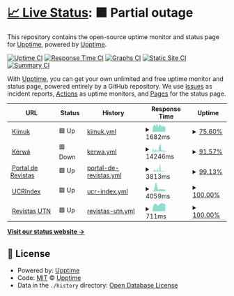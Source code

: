 # [📈 Live Status](https://upptime.github.io/upptime): <!--live status--> **🟧 Partial outage**

This repository contains the open-source uptime monitor and status page for [Upptime](https://upptime.js.org), powered by [Upptime](https://github.com/upptime/upptime).

[![Uptime CI](https://github.com/memoemg/howyoudoing/workflows/Uptime%20CI/badge.svg)](https://github.com/memoemg/howyoudoing/actions?query=workflow%3A%22Uptime+CI%22)
[![Response Time CI](https://github.com/memoemg/howyoudoing/workflows/Response%20Time%20CI/badge.svg)](https://github.com/memoemg/howyoudoing/actions?query=workflow%3A%22Response+Time+CI%22)
[![Graphs CI](https://github.com/memoemg/howyoudoing/workflows/Graphs%20CI/badge.svg)](https://github.com/memoemg/howyoudoing/actions?query=workflow%3A%22Graphs+CI%22)
[![Static Site CI](https://github.com/memoemg/howyoudoing/workflows/Static%20Site%20CI/badge.svg)](https://github.com/memoemg/howyoudoing/actions?query=workflow%3A%22Static+Site+CI%22)
[![Summary CI](https://github.com/memoemg/howyoudoing/workflows/Summary%20CI/badge.svg)](https://github.com/memoemg/howyoudoing/actions?query=workflow%3A%22Summary+CI%22)

With [Upptime](https://upptime.js.org), you can get your own unlimited and free uptime monitor and status page, powered entirely by a GitHub repository. We use [Issues](https://github.com/upptime/upptime/issues) as incident reports, [Actions](https://github.com/memoemg/howyoudoing/actions) as uptime monitors, and [Pages](https://upptime.github.io/upptime) for the status page.

<!--start: status pages-->
<!-- This summary is generated by Upptime (https://github.com/upptime/upptime) -->
<!-- Do not edit this manually, your changes will be overwritten -->
<!-- prettier-ignore -->
| URL | Status | History | Response Time | Uptime |
| --- | ------ | ------- | ------------- | ------ |
| <img alt="" src="https://icons.duckduckgo.com/ip3/kimuk.conare.ac.cr.ico" height="13"> [Kimuk](https://kimuk.conare.ac.cr/Search/Results?lookfor=&type=AllFields) | 🟩 Up | [kimuk.yml](https://github.com/memoemg/howyoudoing/commits/HEAD/history/kimuk.yml) | <details><summary><img alt="Response time graph" src="./graphs/kimuk/response-time-week.png" height="20"> 1682ms</summary><br><a href="https://memoemg.github.io/howyoudoing/history/kimuk"><img alt="Response time 1891" src="https://img.shields.io/endpoint?url=https%3A%2F%2Fraw.githubusercontent.com%2Fmemoemg%2Fhowyoudoing%2FHEAD%2Fapi%2Fkimuk%2Fresponse-time.json"></a><br><a href="https://memoemg.github.io/howyoudoing/history/kimuk"><img alt="24-hour response time 1439" src="https://img.shields.io/endpoint?url=https%3A%2F%2Fraw.githubusercontent.com%2Fmemoemg%2Fhowyoudoing%2FHEAD%2Fapi%2Fkimuk%2Fresponse-time-day.json"></a><br><a href="https://memoemg.github.io/howyoudoing/history/kimuk"><img alt="7-day response time 1682" src="https://img.shields.io/endpoint?url=https%3A%2F%2Fraw.githubusercontent.com%2Fmemoemg%2Fhowyoudoing%2FHEAD%2Fapi%2Fkimuk%2Fresponse-time-week.json"></a><br><a href="https://memoemg.github.io/howyoudoing/history/kimuk"><img alt="30-day response time 2293" src="https://img.shields.io/endpoint?url=https%3A%2F%2Fraw.githubusercontent.com%2Fmemoemg%2Fhowyoudoing%2FHEAD%2Fapi%2Fkimuk%2Fresponse-time-month.json"></a><br><a href="https://memoemg.github.io/howyoudoing/history/kimuk"><img alt="1-year response time 1882" src="https://img.shields.io/endpoint?url=https%3A%2F%2Fraw.githubusercontent.com%2Fmemoemg%2Fhowyoudoing%2FHEAD%2Fapi%2Fkimuk%2Fresponse-time-year.json"></a></details> | <details><summary><a href="https://memoemg.github.io/howyoudoing/history/kimuk">75.60%</a></summary><a href="https://memoemg.github.io/howyoudoing/history/kimuk"><img alt="All-time uptime 78.40%" src="https://img.shields.io/endpoint?url=https%3A%2F%2Fraw.githubusercontent.com%2Fmemoemg%2Fhowyoudoing%2FHEAD%2Fapi%2Fkimuk%2Fuptime.json"></a><br><a href="https://memoemg.github.io/howyoudoing/history/kimuk"><img alt="24-hour uptime 62.52%" src="https://img.shields.io/endpoint?url=https%3A%2F%2Fraw.githubusercontent.com%2Fmemoemg%2Fhowyoudoing%2FHEAD%2Fapi%2Fkimuk%2Fuptime-day.json"></a><br><a href="https://memoemg.github.io/howyoudoing/history/kimuk"><img alt="7-day uptime 75.60%" src="https://img.shields.io/endpoint?url=https%3A%2F%2Fraw.githubusercontent.com%2Fmemoemg%2Fhowyoudoing%2FHEAD%2Fapi%2Fkimuk%2Fuptime-week.json"></a><br><a href="https://memoemg.github.io/howyoudoing/history/kimuk"><img alt="30-day uptime 64.37%" src="https://img.shields.io/endpoint?url=https%3A%2F%2Fraw.githubusercontent.com%2Fmemoemg%2Fhowyoudoing%2FHEAD%2Fapi%2Fkimuk%2Fuptime-month.json"></a><br><a href="https://memoemg.github.io/howyoudoing/history/kimuk"><img alt="1-year uptime 66.64%" src="https://img.shields.io/endpoint?url=https%3A%2F%2Fraw.githubusercontent.com%2Fmemoemg%2Fhowyoudoing%2FHEAD%2Fapi%2Fkimuk%2Fuptime-year.json"></a></details>
| <img alt="" src="https://icons.duckduckgo.com/ip3/kerwa.ucr.ac.cr.ico" height="13"> [Kérwá](https://kerwa.ucr.ac.cr) | 🟥 Down | [kerwa.yml](https://github.com/memoemg/howyoudoing/commits/HEAD/history/kerwa.yml) | <details><summary><img alt="Response time graph" src="./graphs/kerwa/response-time-week.png" height="20"> 14246ms</summary><br><a href="https://memoemg.github.io/howyoudoing/history/kerwa"><img alt="Response time 3660" src="https://img.shields.io/endpoint?url=https%3A%2F%2Fraw.githubusercontent.com%2Fmemoemg%2Fhowyoudoing%2FHEAD%2Fapi%2Fkerwa%2Fresponse-time.json"></a><br><a href="https://memoemg.github.io/howyoudoing/history/kerwa"><img alt="24-hour response time 21241" src="https://img.shields.io/endpoint?url=https%3A%2F%2Fraw.githubusercontent.com%2Fmemoemg%2Fhowyoudoing%2FHEAD%2Fapi%2Fkerwa%2Fresponse-time-day.json"></a><br><a href="https://memoemg.github.io/howyoudoing/history/kerwa"><img alt="7-day response time 14246" src="https://img.shields.io/endpoint?url=https%3A%2F%2Fraw.githubusercontent.com%2Fmemoemg%2Fhowyoudoing%2FHEAD%2Fapi%2Fkerwa%2Fresponse-time-week.json"></a><br><a href="https://memoemg.github.io/howyoudoing/history/kerwa"><img alt="30-day response time 6269" src="https://img.shields.io/endpoint?url=https%3A%2F%2Fraw.githubusercontent.com%2Fmemoemg%2Fhowyoudoing%2FHEAD%2Fapi%2Fkerwa%2Fresponse-time-month.json"></a><br><a href="https://memoemg.github.io/howyoudoing/history/kerwa"><img alt="1-year response time 3976" src="https://img.shields.io/endpoint?url=https%3A%2F%2Fraw.githubusercontent.com%2Fmemoemg%2Fhowyoudoing%2FHEAD%2Fapi%2Fkerwa%2Fresponse-time-year.json"></a></details> | <details><summary><a href="https://memoemg.github.io/howyoudoing/history/kerwa">91.57%</a></summary><a href="https://memoemg.github.io/howyoudoing/history/kerwa"><img alt="All-time uptime 98.45%" src="https://img.shields.io/endpoint?url=https%3A%2F%2Fraw.githubusercontent.com%2Fmemoemg%2Fhowyoudoing%2FHEAD%2Fapi%2Fkerwa%2Fuptime.json"></a><br><a href="https://memoemg.github.io/howyoudoing/history/kerwa"><img alt="24-hour uptime 90.68%" src="https://img.shields.io/endpoint?url=https%3A%2F%2Fraw.githubusercontent.com%2Fmemoemg%2Fhowyoudoing%2FHEAD%2Fapi%2Fkerwa%2Fuptime-day.json"></a><br><a href="https://memoemg.github.io/howyoudoing/history/kerwa"><img alt="7-day uptime 91.57%" src="https://img.shields.io/endpoint?url=https%3A%2F%2Fraw.githubusercontent.com%2Fmemoemg%2Fhowyoudoing%2FHEAD%2Fapi%2Fkerwa%2Fuptime-week.json"></a><br><a href="https://memoemg.github.io/howyoudoing/history/kerwa"><img alt="30-day uptime 88.53%" src="https://img.shields.io/endpoint?url=https%3A%2F%2Fraw.githubusercontent.com%2Fmemoemg%2Fhowyoudoing%2FHEAD%2Fapi%2Fkerwa%2Fuptime-month.json"></a><br><a href="https://memoemg.github.io/howyoudoing/history/kerwa"><img alt="1-year uptime 96.76%" src="https://img.shields.io/endpoint?url=https%3A%2F%2Fraw.githubusercontent.com%2Fmemoemg%2Fhowyoudoing%2FHEAD%2Fapi%2Fkerwa%2Fuptime-year.json"></a></details>
| <img alt="" src="https://icons.duckduckgo.com/ip3/revistas.ucr.ac.cr.ico" height="13"> [Portal de Revistas](https://revistas.ucr.ac.cr) | 🟩 Up | [portal-de-revistas.yml](https://github.com/memoemg/howyoudoing/commits/HEAD/history/portal-de-revistas.yml) | <details><summary><img alt="Response time graph" src="./graphs/portal-de-revistas/response-time-week.png" height="20"> 3813ms</summary><br><a href="https://memoemg.github.io/howyoudoing/history/portal-de-revistas"><img alt="Response time 3029" src="https://img.shields.io/endpoint?url=https%3A%2F%2Fraw.githubusercontent.com%2Fmemoemg%2Fhowyoudoing%2FHEAD%2Fapi%2Fportal-de-revistas%2Fresponse-time.json"></a><br><a href="https://memoemg.github.io/howyoudoing/history/portal-de-revistas"><img alt="24-hour response time 1245" src="https://img.shields.io/endpoint?url=https%3A%2F%2Fraw.githubusercontent.com%2Fmemoemg%2Fhowyoudoing%2FHEAD%2Fapi%2Fportal-de-revistas%2Fresponse-time-day.json"></a><br><a href="https://memoemg.github.io/howyoudoing/history/portal-de-revistas"><img alt="7-day response time 3813" src="https://img.shields.io/endpoint?url=https%3A%2F%2Fraw.githubusercontent.com%2Fmemoemg%2Fhowyoudoing%2FHEAD%2Fapi%2Fportal-de-revistas%2Fresponse-time-week.json"></a><br><a href="https://memoemg.github.io/howyoudoing/history/portal-de-revistas"><img alt="30-day response time 2122" src="https://img.shields.io/endpoint?url=https%3A%2F%2Fraw.githubusercontent.com%2Fmemoemg%2Fhowyoudoing%2FHEAD%2Fapi%2Fportal-de-revistas%2Fresponse-time-month.json"></a><br><a href="https://memoemg.github.io/howyoudoing/history/portal-de-revistas"><img alt="1-year response time 3257" src="https://img.shields.io/endpoint?url=https%3A%2F%2Fraw.githubusercontent.com%2Fmemoemg%2Fhowyoudoing%2FHEAD%2Fapi%2Fportal-de-revistas%2Fresponse-time-year.json"></a></details> | <details><summary><a href="https://memoemg.github.io/howyoudoing/history/portal-de-revistas">99.13%</a></summary><a href="https://memoemg.github.io/howyoudoing/history/portal-de-revistas"><img alt="All-time uptime 99.03%" src="https://img.shields.io/endpoint?url=https%3A%2F%2Fraw.githubusercontent.com%2Fmemoemg%2Fhowyoudoing%2FHEAD%2Fapi%2Fportal-de-revistas%2Fuptime.json"></a><br><a href="https://memoemg.github.io/howyoudoing/history/portal-de-revistas"><img alt="24-hour uptime 100.00%" src="https://img.shields.io/endpoint?url=https%3A%2F%2Fraw.githubusercontent.com%2Fmemoemg%2Fhowyoudoing%2FHEAD%2Fapi%2Fportal-de-revistas%2Fuptime-day.json"></a><br><a href="https://memoemg.github.io/howyoudoing/history/portal-de-revistas"><img alt="7-day uptime 99.13%" src="https://img.shields.io/endpoint?url=https%3A%2F%2Fraw.githubusercontent.com%2Fmemoemg%2Fhowyoudoing%2FHEAD%2Fapi%2Fportal-de-revistas%2Fuptime-week.json"></a><br><a href="https://memoemg.github.io/howyoudoing/history/portal-de-revistas"><img alt="30-day uptime 99.17%" src="https://img.shields.io/endpoint?url=https%3A%2F%2Fraw.githubusercontent.com%2Fmemoemg%2Fhowyoudoing%2FHEAD%2Fapi%2Fportal-de-revistas%2Fuptime-month.json"></a><br><a href="https://memoemg.github.io/howyoudoing/history/portal-de-revistas"><img alt="1-year uptime 98.49%" src="https://img.shields.io/endpoint?url=https%3A%2F%2Fraw.githubusercontent.com%2Fmemoemg%2Fhowyoudoing%2FHEAD%2Fapi%2Fportal-de-revistas%2Fuptime-year.json"></a></details>
| <img alt="" src="https://icons.duckduckgo.com/ip3/ucrindex.ucr.ac.cr.ico" height="13"> [UCRIndex](https://ucrindex.ucr.ac.cr) | 🟩 Up | [ucr-index.yml](https://github.com/memoemg/howyoudoing/commits/HEAD/history/ucr-index.yml) | <details><summary><img alt="Response time graph" src="./graphs/ucr-index/response-time-week.png" height="20"> 4059ms</summary><br><a href="https://memoemg.github.io/howyoudoing/history/ucr-index"><img alt="Response time 2398" src="https://img.shields.io/endpoint?url=https%3A%2F%2Fraw.githubusercontent.com%2Fmemoemg%2Fhowyoudoing%2FHEAD%2Fapi%2Fucr-index%2Fresponse-time.json"></a><br><a href="https://memoemg.github.io/howyoudoing/history/ucr-index"><img alt="24-hour response time 2344" src="https://img.shields.io/endpoint?url=https%3A%2F%2Fraw.githubusercontent.com%2Fmemoemg%2Fhowyoudoing%2FHEAD%2Fapi%2Fucr-index%2Fresponse-time-day.json"></a><br><a href="https://memoemg.github.io/howyoudoing/history/ucr-index"><img alt="7-day response time 4059" src="https://img.shields.io/endpoint?url=https%3A%2F%2Fraw.githubusercontent.com%2Fmemoemg%2Fhowyoudoing%2FHEAD%2Fapi%2Fucr-index%2Fresponse-time-week.json"></a><br><a href="https://memoemg.github.io/howyoudoing/history/ucr-index"><img alt="30-day response time 3268" src="https://img.shields.io/endpoint?url=https%3A%2F%2Fraw.githubusercontent.com%2Fmemoemg%2Fhowyoudoing%2FHEAD%2Fapi%2Fucr-index%2Fresponse-time-month.json"></a><br><a href="https://memoemg.github.io/howyoudoing/history/ucr-index"><img alt="1-year response time 2818" src="https://img.shields.io/endpoint?url=https%3A%2F%2Fraw.githubusercontent.com%2Fmemoemg%2Fhowyoudoing%2FHEAD%2Fapi%2Fucr-index%2Fresponse-time-year.json"></a></details> | <details><summary><a href="https://memoemg.github.io/howyoudoing/history/ucr-index">100.00%</a></summary><a href="https://memoemg.github.io/howyoudoing/history/ucr-index"><img alt="All-time uptime 99.82%" src="https://img.shields.io/endpoint?url=https%3A%2F%2Fraw.githubusercontent.com%2Fmemoemg%2Fhowyoudoing%2FHEAD%2Fapi%2Fucr-index%2Fuptime.json"></a><br><a href="https://memoemg.github.io/howyoudoing/history/ucr-index"><img alt="24-hour uptime 100.00%" src="https://img.shields.io/endpoint?url=https%3A%2F%2Fraw.githubusercontent.com%2Fmemoemg%2Fhowyoudoing%2FHEAD%2Fapi%2Fucr-index%2Fuptime-day.json"></a><br><a href="https://memoemg.github.io/howyoudoing/history/ucr-index"><img alt="7-day uptime 100.00%" src="https://img.shields.io/endpoint?url=https%3A%2F%2Fraw.githubusercontent.com%2Fmemoemg%2Fhowyoudoing%2FHEAD%2Fapi%2Fucr-index%2Fuptime-week.json"></a><br><a href="https://memoemg.github.io/howyoudoing/history/ucr-index"><img alt="30-day uptime 100.00%" src="https://img.shields.io/endpoint?url=https%3A%2F%2Fraw.githubusercontent.com%2Fmemoemg%2Fhowyoudoing%2FHEAD%2Fapi%2Fucr-index%2Fuptime-month.json"></a><br><a href="https://memoemg.github.io/howyoudoing/history/ucr-index"><img alt="1-year uptime 99.97%" src="https://img.shields.io/endpoint?url=https%3A%2F%2Fraw.githubusercontent.com%2Fmemoemg%2Fhowyoudoing%2FHEAD%2Fapi%2Fucr-index%2Fuptime-year.json"></a></details>
| <img alt="" src="https://icons.duckduckgo.com/ip3/revistas.utn.ac.cr.ico" height="13"> [Revistas UTN](https://revistas.utn.ac.cr) | 🟩 Up | [revistas-utn.yml](https://github.com/memoemg/howyoudoing/commits/HEAD/history/revistas-utn.yml) | <details><summary><img alt="Response time graph" src="./graphs/revistas-utn/response-time-week.png" height="20"> 711ms</summary><br><a href="https://memoemg.github.io/howyoudoing/history/revistas-utn"><img alt="Response time 768" src="https://img.shields.io/endpoint?url=https%3A%2F%2Fraw.githubusercontent.com%2Fmemoemg%2Fhowyoudoing%2FHEAD%2Fapi%2Frevistas-utn%2Fresponse-time.json"></a><br><a href="https://memoemg.github.io/howyoudoing/history/revistas-utn"><img alt="24-hour response time 682" src="https://img.shields.io/endpoint?url=https%3A%2F%2Fraw.githubusercontent.com%2Fmemoemg%2Fhowyoudoing%2FHEAD%2Fapi%2Frevistas-utn%2Fresponse-time-day.json"></a><br><a href="https://memoemg.github.io/howyoudoing/history/revistas-utn"><img alt="7-day response time 711" src="https://img.shields.io/endpoint?url=https%3A%2F%2Fraw.githubusercontent.com%2Fmemoemg%2Fhowyoudoing%2FHEAD%2Fapi%2Frevistas-utn%2Fresponse-time-week.json"></a><br><a href="https://memoemg.github.io/howyoudoing/history/revistas-utn"><img alt="30-day response time 815" src="https://img.shields.io/endpoint?url=https%3A%2F%2Fraw.githubusercontent.com%2Fmemoemg%2Fhowyoudoing%2FHEAD%2Fapi%2Frevistas-utn%2Fresponse-time-month.json"></a><br><a href="https://memoemg.github.io/howyoudoing/history/revistas-utn"><img alt="1-year response time 746" src="https://img.shields.io/endpoint?url=https%3A%2F%2Fraw.githubusercontent.com%2Fmemoemg%2Fhowyoudoing%2FHEAD%2Fapi%2Frevistas-utn%2Fresponse-time-year.json"></a></details> | <details><summary><a href="https://memoemg.github.io/howyoudoing/history/revistas-utn">100.00%</a></summary><a href="https://memoemg.github.io/howyoudoing/history/revistas-utn"><img alt="All-time uptime 99.58%" src="https://img.shields.io/endpoint?url=https%3A%2F%2Fraw.githubusercontent.com%2Fmemoemg%2Fhowyoudoing%2FHEAD%2Fapi%2Frevistas-utn%2Fuptime.json"></a><br><a href="https://memoemg.github.io/howyoudoing/history/revistas-utn"><img alt="24-hour uptime 100.00%" src="https://img.shields.io/endpoint?url=https%3A%2F%2Fraw.githubusercontent.com%2Fmemoemg%2Fhowyoudoing%2FHEAD%2Fapi%2Frevistas-utn%2Fuptime-day.json"></a><br><a href="https://memoemg.github.io/howyoudoing/history/revistas-utn"><img alt="7-day uptime 100.00%" src="https://img.shields.io/endpoint?url=https%3A%2F%2Fraw.githubusercontent.com%2Fmemoemg%2Fhowyoudoing%2FHEAD%2Fapi%2Frevistas-utn%2Fuptime-week.json"></a><br><a href="https://memoemg.github.io/howyoudoing/history/revistas-utn"><img alt="30-day uptime 100.00%" src="https://img.shields.io/endpoint?url=https%3A%2F%2Fraw.githubusercontent.com%2Fmemoemg%2Fhowyoudoing%2FHEAD%2Fapi%2Frevistas-utn%2Fuptime-month.json"></a><br><a href="https://memoemg.github.io/howyoudoing/history/revistas-utn"><img alt="1-year uptime 99.55%" src="https://img.shields.io/endpoint?url=https%3A%2F%2Fraw.githubusercontent.com%2Fmemoemg%2Fhowyoudoing%2FHEAD%2Fapi%2Frevistas-utn%2Fuptime-year.json"></a></details>

<!--end: status pages-->

[**Visit our status website →**](https://upptime.github.io/upptime)

## 📄 License

- Powered by: [Upptime](https://github.com/upptime/upptime)
- Code: [MIT](./LICENSE) © [Upptime](https://upptime.js.org)
- Data in the `./history` directory: [Open Database License](https://opendatacommons.org/licenses/odbl/1-0/)
